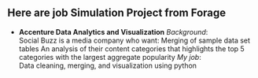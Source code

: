 ## Here are job Simulation Project from Forage
* **Accenture Data Analytics and Visualization**
  *Background*:<br>
  Social Buzz is a media company who want:
  Merging of sample data set tables
  An analysis of their content categories that highlights the top 5 categories with the largest aggregate popularity
  *My job*:<br>
  Data cleaning, merging, and visualization using python
